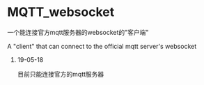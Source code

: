 # MQTT_websocket
一个能连接官方mqtt服务器的websocket的"客户端"

A "client" that can connect to the official mqtt server's websocket



1. 19-05-18

   目前只能连接官方的mqtt服务器

